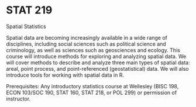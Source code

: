 # STAT 219
Spatial Statistics

Spatial data are becoming increasingly available in a wide range of disciplines, including social sciences such as political science and criminology, as well as sciences such as geosciences and ecology. This course will introduce methods for exploring and analyzing spatial data. We will cover methods to describe and analyze three main types of spatial data: areal, point process, and point-referenced (geostatistical) data. We will also introduce tools for working with spatial data in R.

Prerequisites: Any introductory statistics course at Wellesley (BISC 198, ECON 103/SOC 190, STAT 160, STAT 218, or POL 299) or permission of instructor. 
